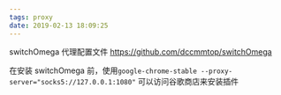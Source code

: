 ```yaml
---
tags: proxy
date: 2019-02-13 18:09:25
---
```


switchOmega 代理配置文件 https://github.com/dccmmtop/switchOmega

在安装 switchOmega 前，使用`google-chrome-stable --proxy-server="socks5://127.0.0.1:1080"` 可以访问谷歌商店来安装插件
